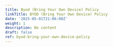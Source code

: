```yaml
---
title: Byod (Bring Your Own Device) Policy
linkTitle: BYOD (Bring Your Own Device) Policy
date: '2025-05-01T21:06:00Z'
weight: 1
description: No content
draft: false
ref: byod-bring-your-own-device-policy
---
```


